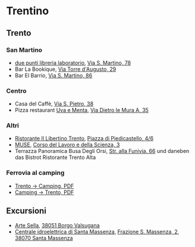 # Trentino

## Trento

### San Martino
* [due punti libreria laboratorio](https://www.bookdealer.it/libreria/50/due-punti/), [Via S. Martino, 78](https://maps.app.goo.gl/AoDzECRM4CVWbQuy5)
* Bar La Bookique, [Via Torre d'Augusto, 29](https://maps.app.goo.gl/nrZW6JDVBugqNiyJ7)
* Bar El Barrio, [Via S. Martino, 86](https://maps.app.goo.gl/uLFzZFwxNPnwcjrp8)

### Centro
* Casa del Caffè, [Via S. Pietro, 38](https://maps.app.goo.gl/9TaW5TP53FsfmiBP7)
* Pizza restaurant [Uva e Menta](http://www.uvaementa.it/), [Via Dietro le Mura A, 35](https://maps.app.goo.gl/Q9akc5Pkzbhr4ZAd6)

### Altri
* [Ristorante Il Libertino Trento](http://www.illibertino.it/), [Piazza di Piedicastello, 4/6](https://maps.app.goo.gl/wrz7iir8MTJ9H8sh6)
* [MUSE](https://www.muse.it/), [Corso del Lavoro e della Scienza, 3](https://maps.app.goo.gl/QFvoRpF7KN7JSzh6A)
* Terrazza Panoramica Busa Degli Orsi, [Str. alla Funivia, 66](https://maps.app.goo.gl/GJ5t34Jg4PhZXw1s9) und daneben das Bistrot Ristorante Trento Alta

### Ferrovia al camping
* [Trento -> Camping, PDF](https://www.trentinotrasporti.it/images/allegati/ferrovia/Linea_Valsugana_dal_30-3-2024_-_ANDATA.pdf)
* [Camping -> Trento, PDF](https://www.trentinotrasporti.it/images/allegati/ferrovia/Linea_Valsugana_dal_30-3-2024_-_RITORNO.pdf)

## Excursioni
* [Arte Sella](http://www.artesella.it), [38051 Borgo Valsugana](https://maps.app.goo.gl/J91W5fuwdDqMwBmv6)
* [Centrale idroelettrica di Santa Massenza](https://www.hydrotourdolomiti.it/content/de/home), [Frazione S. Massenza, 2, 38070 Santa Massenza](https://maps.app.goo.gl/dGteJw2szsg9SUXcA)
